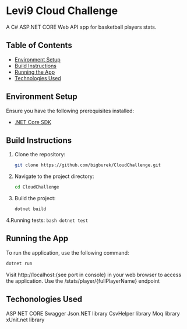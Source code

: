 # Levi9 Cloud Challenge

A C# ASP.NET CORE Web API app for basketball players stats.

## Table of Contents

- [Environment Setup](#environment-setup)
- [Build Instructions](#build-instructions)
- [Running the App](#running-the-app)
- [Technologies Used](#technologies-used)

## Environment Setup

Ensure you have the following prerequisites installed:

- [.NET Core SDK](https://dotnet.microsoft.com/download)

## Build Instructions

1. Clone the repository:

    ```bash
    git clone https://github.com/bigburek/CloudChallenge.git
    ```

2. Navigate to the project directory:

    ```bash
    cd CloudChallenge
    ```

3. Build the project:

    ```bash
    dotnet build
    ```
    
4.Running tests:
    ```bash
    dotnet test
    ```

## Running the App

To run the application, use the following command:

```bash
dotnet run
```

Visit http://localhost:{see port in console} in your web browser to access the application.
Use the /stats/player/{fullPlayerName} endpoint

## Techonologies Used
ASP NET CORE
Swagger
Json.NET library
CsvHelper library
Moq library
xUnit.net library

